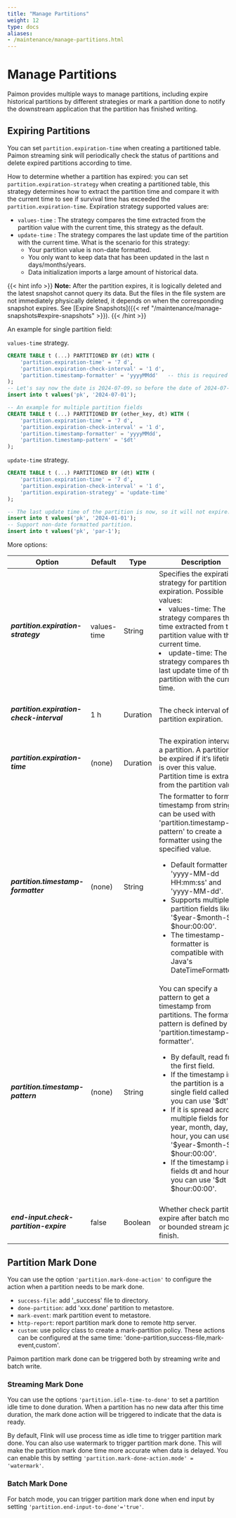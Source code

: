 ```yaml
---
title: "Manage Partitions"
weight: 12
type: docs
aliases:
- /maintenance/manage-partitions.html
---
```

<!--
Licensed to the Apache Software Foundation (ASF) under one
or more contributor license agreements.  See the NOTICE file
distributed with this work for additional information
regarding copyright ownership.  The ASF licenses this file
to you under the Apache License, Version 2.0 (the
"License"); you may not use this file except in compliance
with the License.  You may obtain a copy of the License at

  http://www.apache.org/licenses/LICENSE-2.0

Unless required by applicable law or agreed to in writing,
software distributed under the License is distributed on an
"AS IS" BASIS, WITHOUT WARRANTIES OR CONDITIONS OF ANY
KIND, either express or implied.  See the License for the
specific language governing permissions and limitations
under the License.
-->

# Manage Partitions
Paimon provides multiple ways to manage partitions, including expire historical partitions by different strategies or 
mark a partition done to notify the downstream application that the partition has finished writing.

## Expiring Partitions

You can set `partition.expiration-time` when creating a partitioned table. Paimon streaming sink will periodically check
the status of partitions and delete expired partitions according to time.

How to determine whether a partition has expired: you can set `partition.expiration-strategy` when creating a partitioned table,
this strategy determines how to extract the partition time and compare it with the current time to see if survival time
has exceeded the `partition.expiration-time`. Expiration strategy supported values are:

- `values-time` : The strategy compares the time extracted from the partition value with the current time,
this strategy as the default.
- `update-time` : The strategy compares the last update time of the partition with the current time. 
What is the scenario for this strategy:
   - Your partition value is non-date formatted.
   - You only want to keep data that has been updated in the last n days/months/years.
   - Data initialization imports a large amount of historical data.

{{< hint info >}}
__Note:__ After the partition expires, it is logically deleted and the latest snapshot cannot query its data. But the
files in the file system are not immediately physically deleted, it depends on when the corresponding snapshot expires.
See [Expire Snapshots]({{< ref "/maintenance/manage-snapshots#expire-snapshots" >}}).
{{< /hint >}}

An example for single partition field:

`values-time` strategy.
```sql
CREATE TABLE t (...) PARTITIONED BY (dt) WITH (
    'partition.expiration-time' = '7 d',
    'partition.expiration-check-interval' = '1 d',
    'partition.timestamp-formatter' = 'yyyyMMdd'   -- this is required in `values-time` strategy.
);
-- Let's say now the date is 2024-07-09，so before the date of 2024-07-02 will expire.
insert into t values('pk', '2024-07-01');

-- An example for multiple partition fields
CREATE TABLE t (...) PARTITIONED BY (other_key, dt) WITH (
    'partition.expiration-time' = '7 d',
    'partition.expiration-check-interval' = '1 d',
    'partition.timestamp-formatter' = 'yyyyMMdd',
    'partition.timestamp-pattern' = '$dt'
);
```

`update-time` strategy.
```sql
CREATE TABLE t (...) PARTITIONED BY (dt) WITH (
    'partition.expiration-time' = '7 d',
    'partition.expiration-check-interval' = '1 d',
    'partition.expiration-strategy' = 'update-time'
);

-- The last update time of the partition is now, so it will not expire.
insert into t values('pk', '2024-01-01');
-- Support non-date formatted partition.
insert into t values('pk', 'par-1'); 

```

More options:

<table class="table table-bordered">
    <thead>
    <tr>
      <th class="text-left" style="width: 20%">Option</th>
      <th class="text-left" style="width: 5%">Default</th>
      <th class="text-left" style="width: 10%">Type</th>
      <th class="text-left" style="width: 60%">Description</th>
    </tr>
    </thead>
    <tbody>
        <tr>
            <td><h5>partition.expiration-strategy</h5></td>
            <td style="word-wrap: break-word;">values-time</td>
            <td>String</td>
            <td>
                Specifies the expiration strategy for partition expiration. 
                Possible values:
                <li>values-time: The strategy compares the time extracted from the partition value with the current time.</li>
                <li>update-time: The strategy compares the last update time of the partition with the current time.</li>
            </td>
        </tr>
        <tr>
            <td><h5>partition.expiration-check-interval</h5></td>
            <td style="word-wrap: break-word;">1 h</td>
            <td>Duration</td>
            <td>The check interval of partition expiration.</td>
        </tr>
        <tr>
            <td><h5>partition.expiration-time</h5></td>
            <td style="word-wrap: break-word;">(none)</td>
            <td>Duration</td>
            <td>The expiration interval of a partition. A partition will be expired if it‘s lifetime is over this value. Partition time is extracted from the partition value.</td>
        </tr>
        <tr>
            <td><h5>partition.timestamp-formatter</h5></td>
            <td style="word-wrap: break-word;">(none)</td>
            <td>String</td>
            <td>The formatter to format timestamp from string. It can be used with 'partition.timestamp-pattern' to create a formatter using the specified value.<ul><li>Default formatter is 'yyyy-MM-dd HH:mm:ss' and 'yyyy-MM-dd'.</li><li>Supports multiple partition fields like '$year-$month-$day $hour:00:00'.</li><li>The timestamp-formatter is compatible with Java's DateTimeFormatter.</li></ul></td>
        </tr>
        <tr>
            <td><h5>partition.timestamp-pattern</h5></td>
            <td style="word-wrap: break-word;">(none)</td>
            <td>String</td>
            <td>You can specify a pattern to get a timestamp from partitions. The formatter pattern is defined by 'partition.timestamp-formatter'.<ul><li>By default, read from the first field.</li><li>If the timestamp in the partition is a single field called 'dt', you can use '$dt'.</li><li>If it is spread across multiple fields for year, month, day, and hour, you can use '$year-$month-$day $hour:00:00'.</li><li>If the timestamp is in fields dt and hour, you can use '$dt $hour:00:00'.</li></ul></td>
        </tr>
        <tr>
            <td><h5>end-input.check-partition-expire</h5></td>
            <td style="word-wrap: break-word;">false</td>
            <td>Boolean</td>
            <td>Whether check partition expire after batch mode or bounded stream job finish.</td>
        </tr>
    </tbody>
</table>

## Partition Mark Done

You can use the option `'partition.mark-done-action'` to configure the action when a partition needs to be mark done.
- `success-file`: add '_success' file to directory.
- `done-partition`: add 'xxx.done' partition to metastore.
- `mark-event`: mark partition event to metastore.
- `http-report`: report partition mark done to remote http server.
- `custom`: use policy class to create a mark-partition policy.
These actions can be configured at the same time: 'done-partition,success-file,mark-event,custom'.

Paimon partition mark done can be triggered both by streaming write and batch write.

### Streaming Mark Done

You can use the options `'partition.idle-time-to-done'` to set a partition idle time to done duration. When a partition 
has no new data after this time duration, the mark done action will be triggered to indicate that the data is ready.

By default, Flink will use process time as idle time to trigger partition mark done. You can also use watermark to 
trigger partition mark done. This will make the partition mark done time more accurate when data is delayed. You can
enable this by setting `'partition.mark-done-action.mode' = 'watermark'`.

### Batch Mark Done

For batch mode, you can trigger partition mark done when end input by setting `'partition.end-input-to-done'='true'`.

